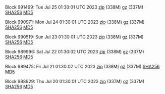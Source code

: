 Block 991499: Tue Jul 25 01:30:01 UTC 2023 [zip](https://files.01coin.io/mainnet/2023-07-25/bootstrap.dat.zip) (338M) [gz](https://files.01coin.io/mainnet/2023-07-25/bootstrap.dat.tar.gz) (337M) [SHA256](https://files.01coin.io/mainnet/2023-07-25/sha256.txt) [MD5](https://files.01coin.io/mainnet/2023-07-25/md5.txt)

Block 990971: Mon Jul 24 01:30:01 UTC 2023 [zip](https://files.01coin.io/mainnet/2023-07-24/bootstrap.dat.zip) (338M) [gz](https://files.01coin.io/mainnet/2023-07-24/bootstrap.dat.tar.gz) (337M) [SHA256](https://files.01coin.io/mainnet/2023-07-24/sha256.txt) [MD5](https://files.01coin.io/mainnet/2023-07-24/md5.txt)

Block 990519: Sun Jul 23 01:30:01 UTC 2023 [zip](https://files.01coin.io/mainnet/2023-07-23/bootstrap.dat.zip) (338M) [gz](https://files.01coin.io/mainnet/2023-07-23/bootstrap.dat.tar.gz) (337M) [SHA256](https://files.01coin.io/mainnet/2023-07-23/sha256.txt) [MD5](https://files.01coin.io/mainnet/2023-07-23/md5.txt)

Block 989996: Sat Jul 22 01:30:02 UTC 2023 [zip](https://files.01coin.io/mainnet/2023-07-22/bootstrap.dat.zip) (338M) [gz](https://files.01coin.io/mainnet/2023-07-22/bootstrap.dat.tar.gz) (337M) [SHA256](https://files.01coin.io/mainnet/2023-07-22/sha256.txt) [MD5](https://files.01coin.io/mainnet/2023-07-22/md5.txt)

Block 989475: Fri Jul 21 01:30:02 UTC 2023 [zip](https://files.01coin.io/mainnet/2023-07-21/bootstrap.dat.zip) (338M) [gz](https://files.01coin.io/mainnet/2023-07-21/bootstrap.dat.tar.gz) (337M) [SHA256](https://files.01coin.io/mainnet/2023-07-21/sha256.txt) [MD5](https://files.01coin.io/mainnet/2023-07-21/md5.txt)

Block 988929: Thu Jul 20 01:30:01 UTC 2023 [zip](https://files.01coin.io/mainnet/2023-07-20/bootstrap.dat.zip) (337M) [gz](https://files.01coin.io/mainnet/2023-07-20/bootstrap.dat.tar.gz) (337M) [SHA256](https://files.01coin.io/mainnet/2023-07-20/sha256.txt) [MD5](https://files.01coin.io/mainnet/2023-07-20/md5.txt)
